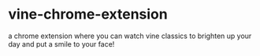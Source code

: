 # vine-chrome-extension
a chrome extension where you can watch vine classics to brighten up your day and put a smile to your face!
